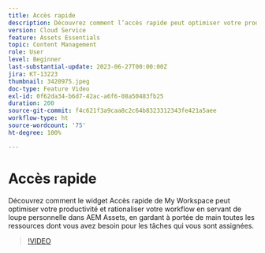 ```yaml
---
title: Accès rapide
description: Découvrez comment l’accès rapide peut optimiser votre productivité et rationaliser votre workflow en servant de loupe personnelle dans AEM Assets, en gardant à portée de main toutes les ressources dont vous avez besoin pour vos tâches assignées.
version: Cloud Service
feature: Assets Essentials
topic: Content Management
role: User
level: Beginner
last-substantial-update: 2023-06-27T00:00:00Z
jira: KT-13223
thumbnail: 3420975.jpeg
doc-type: Feature Video
exl-id: 0f62da34-b6d7-42ac-a6f6-08a50483fb25
duration: 200
source-git-commit: f4c621f3a9caa8c2c64b8323312343fe421a5aee
workflow-type: ht
source-wordcount: '75'
ht-degree: 100%

---
```


# Accès rapide

Découvrez comment le widget Accès rapide de My Workspace peut optimiser votre productivité et rationaliser votre workflow en servant de loupe personnelle dans AEM Assets, en gardant à portée de main toutes les ressources dont vous avez besoin pour les tâches qui vous sont assignées.

>[!VIDEO](https://video.tv.adobe.com/v/3420975/?learn=on)

